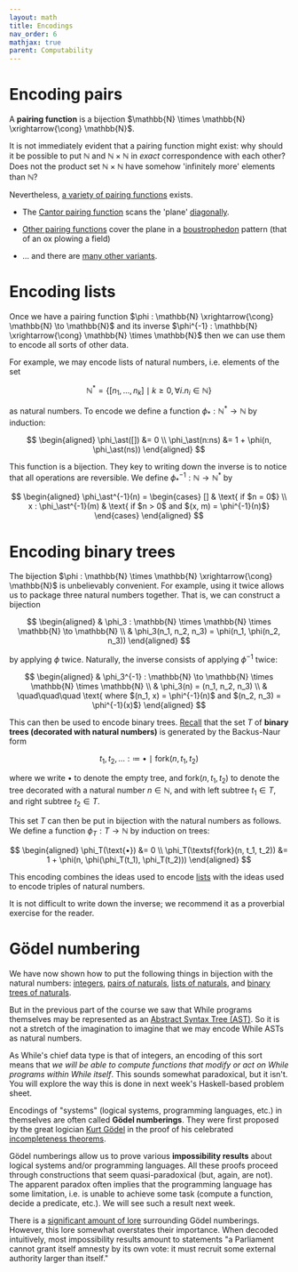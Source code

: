 ```yaml
---
layout: math
title: Encodings
nav_order: 6
mathjax: true
parent: Computability
---
```


# Encoding pairs

A __pairing function__ is a bijection $\mathbb{N} \times \mathbb{N}
\xrightarrow{\cong} \mathbb{N}$.

It is not immediately evident that a pairing function might exist: why should
it be possible to put $\mathbb{N}$ and $\mathbb{N} \times \mathbb{N}$ in
*exact* correspondence with each other? Does not the product set $\mathbb{N}
\times \mathbb{N}$ have somehow 'infinitely more' elements than $\mathbb{N}$?

Nevertheless, [a variety of pairing
functions](https://en.wikipedia.org/wiki/Pairing_function) exists.

* The [Cantor pairing
  function](https://en.wikipedia.org/wiki/Pairing_function#Cantor_pairing_function)
  scans the 'plane'
  [diagonally](https://en.wikipedia.org/wiki/Pairing_function#/media/File:Cantor's_Pairing_Function.svg).

* [Other pairing functions](https://en.wikipedia.org/wiki/Pairing_function#/media/File:Diagonal_argument.svg) cover the plane in a [boustrophedon](https://en.wikipedia.org/wiki/Boustrophedon) pattern (that of an ox plowing a field)

* ... and there are [many other variants](https://mathworld.wolfram.com/PairingFunction.html).

# Encoding lists

Once we have a pairing function $\phi : \mathbb{N} \xrightarrow{\cong}
\mathbb{N} \to \mathbb{N}$ and its inverse $\phi^{-1} : \mathbb{N}
\xrightarrow{\cong} \mathbb{N} \times \mathbb{N}$ then we can use them to
encode all sorts of other data.

For example, we may encode lists of natural numbers, i.e. elements of the set

$$
  \mathbb{N}^\ast = \{ [n_1, \dots, n_k] \mid k \geq 0, \forall i. n_i \in \mathbb{N} \}
$$

as natural numbers. To encode we define a function $\phi_\ast :
\mathbb{N}^\ast \to \mathbb{N}$ by induction:

$$
  \begin{aligned}
    \phi_\ast([])   &= 0 \\
    \phi_\ast(n:ns) &= 1 + \phi(n, \phi_\ast(ns))
  \end{aligned}
$$

This function is a bijection. They key to writing down the inverse is to
notice that all operations are reversible. We define $\phi_\ast^{-1} :
\mathbb{N} \to \mathbb{N}^\ast$ by

$$
  \begin{aligned}
    \phi_\ast^{-1}(n) = \begin{cases}
      []                     & \text{ if $n = 0$} \\
      x : \phi_\ast^{-1}(m) & \text{ if $n > 0$ and $(x, m) = \phi^{-1}(n)$}
    \end{cases}
  \end{aligned}
$$

# Encoding binary trees

The bijection $\phi : \mathbb{N} \times \mathbb{N} \xrightarrow{\cong}
\mathbb{N}$ is unbelievably convenient. For example, using it twice allows us to package three natural numbers together. That is, we can construct a bijection

$$
  \begin{aligned}
  & \phi_3 : \mathbb{N} \times \mathbb{N} \times \mathbb{N} \to \mathbb{N} \\
  & \phi_3(n_1, n_2, n_3) = \phi(n_1, \phi(n_2, n_3))
  \end{aligned}
$$

by applying $\phi$ twice. Naturally, the inverse consists of applying
$\phi^{-1}$ twice:

$$
  \begin{aligned}
  & \phi_3^{-1} : \mathbb{N} \to \mathbb{N} \times \mathbb{N} \times \mathbb{N} \\
  & \phi_3(n) = (n_1, n_2, n_3) \\
  & \quad\quad\quad \text{ where $(n_1, x) = \phi^{-1}(n)$ and $(n_2, n_3) = \phi^{-1}(x)$}
  \end{aligned}
$$

This can then be used to encode binary trees.
[Recall](https://uob-coms20007.github.io/reference/while/abstract-syntax.html#denoting-abstract-syntax-linearly-backus-naur-form)
that the set $T$ of __binary trees (decorated with natural numbers)__ is
generated by the Backus-Naur form

$$
t_1, t_2, \dots :≔\ \text{•}\ \mid \ \textsf{fork}(n, t_1, t_2)
$$

where we write $\text{•}$ to denote the empty tree, and $\textsf{fork}(n,
t_1, t_2)$ to denote the tree decorated with a natural number $n \in
\mathbb{N}$, and with left subtree $t_1 \in T$, and right subtree $t_2 \in
T$.

This set $T$ can then be put in bijection with the natural numbers as
follows. We define a function $\phi_T : T \to \mathbb{N}$ by induction on
trees:

$$
  \begin{aligned}
    \phi_T(\text{•})                   &= 0 \\
    \phi_T(\textsf{fork}(n, t_1, t_2)) &= 1 + \phi(n, \phi(\phi_T(t_1), \phi_T(t_2)))
  \end{aligned}
$$

This encoding combines the ideas used to encode
[lists](https://uob-coms20007.github.io/reference/computability/encodings.html#encoding-lists)
with the ideas used to encode triples of natural numbers.

It is not difficult to write down the inverse; we recommend it as a
proverbial exercise for the reader.

# Gödel numbering

We have now shown how to put the following things in bijection with the
natural numbers:
[integers](https://uob-coms20007.github.io/reference/computability/bijections.html#bijection-between-naturals-and-integers),
[pairs of
naturals](https://uob-coms20007.github.io/reference/computability/encodings.html#pairing-function),
[lists of
naturals](https://uob-coms20007.github.io/reference/computability/encodings.html#encoding-lists),
and [binary trees of
naturals](https://uob-coms20007.github.io/reference/computability/encodings.html#encoding-binary-trees).

But in the previous part of the course we saw that While programs themselves
may be represented as an [Abstract Syntax Tree
(AST)](https://uob-coms20007.github.io/reference/while/abstract-syntax.html).
So it is not a stretch of the imagination to imagine that we may encode While
ASTs as natural numbers.

As While's chief data type is that of integers, an encoding of this sort
means that _we will be able to compute functions that modify or act on While
programs within While itself_. This sounds somewhat paradoxical, but it
isn't. You will explore the way this is done in next week's Haskell-based
problem sheet.

Encodings of "systems" (logical systems, programming languages, etc.) in
themselves are often called __Gödel numberings__. They were first proposed by
the great logician [Kurt
Gödel](https://en.wikipedia.org/wiki/Kurt_G%C3%B6del) in the proof of his celebrated
[incompleteness
theorems](https://en.wikipedia.org/wiki/G%C3%B6del%27s_incompleteness_theorems).

Gödel numberings allow us to prove various __impossibility results__ about
logical systems and/or programming languages. All these proofs proceed
through constructions that seem quasi-paradoxical (but, again, are not). The
apparent paradox often implies that the programming language has some
limitation, i.e. is unable to achieve some task (compute a function, decide a
predicate, etc.). We will see such a result next week.

There is a [significant amount of
lore](https://en.wikipedia.org/wiki/G%C3%B6del,_Escher,_Bach) surrounding
Gödel numberings. However, this lore somewhat overstates their importance.
When decoded intuitively, most impossibility results amount to statements  "a
Parliament cannot grant itself amnesty by its own vote: it must recruit some
external authority larger than itself."


